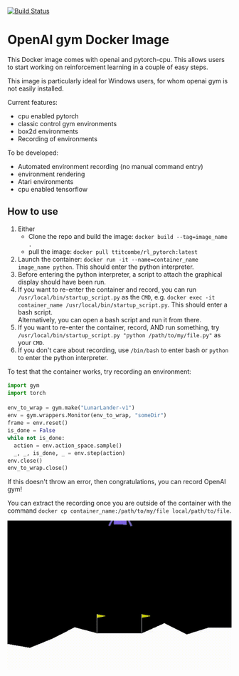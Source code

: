 [![Build Status](https://travis-ci.com/TTitcombe/docker_openai_gym.svg?branch=master)](https://travis-ci.com/TTitcombe/docker_openai_gym)
# OpenAI gym Docker Image

This Docker image comes with openai and pytorch-cpu. This allows users to start working on reinforcement learning in a couple of easy steps.

This image is particularly ideal for Windows users, for whom openai gym is not easily installed.

Current features:
* cpu enabled pytorch
* classic control gym environments
* box2d environments
* Recording of environments

To be developed:
* Automated environment recording (no manual command entry)
* environment rendering
* Atari environments
* cpu enabled tensorflow

## How to use
1. Either
    - Clone the repo and build the image: `docker build --tag=image_name .`
    - pull the image: `docker pull ttitcombe/rl_pytorch:latest`
2. Launch the container: `docker run -it --name=container_name image_name python`. This should enter the python interpreter.
3. Before entering the python interpreter, a script to attach the graphical display should have been run. 
4. If you want to re-enter the container and record, you can run `/usr/local/bin/startup_script.py` as the `CMD`, 
e.g. `docker exec -it container_name /usr/local/bin/startup_script.py`. This should enter a bash script.  
Alternatively, you can open a bash script and run it from there. 
5. If you want to re-enter the container, record, AND run something, try
`/usr/local/bin/startup_script.py "python /path/to/my/file.py"` as your `CMD`.
6. If you don't care about recording, use `/bin/bash` to enter bash or `python` to enter the python interpreter.

To test that the container works, try recording an environment:
```python
import gym
import torch

env_to_wrap = gym.make("LunarLander-v1")
env = gym.wrappers.Monitor(env_to_wrap, "someDir")
frame = env.reset()
is_done = False
while not is_done:
  action = env.action_space.sample()
  _, _, is_done, _ = env.step(action)
env.close()
env_to_wrap.close()
``` 
If this doesn't throw an error, then congratulations, you can record OpenAI gym!

You can extract the recording once you are outside of the container with the command `docker cp container_name:/path/to/my/file local/path/to/file`.

![LunarLander example](results/lunar_lander.gif)